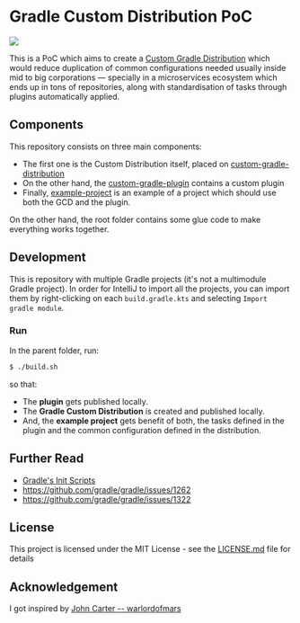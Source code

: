 # Gradle Custom Distribution PoC

![](https://github.com/aramirez-es/gradle-distribution-poc/workflows/CI/badge.svg)

This is a PoC which aims to create a [Custom Gradle Distribution](https://docs.gradle.org/current/userguide/organizing_gradle_projects.html#sec:custom_gradle_distribution)
which would reduce duplication of common configurations needed usually inside mid to big corporations  — specially in a
microservices ecosystem which ends up in tons of repositories, along with standardisation of tasks through plugins
automatically applied.

## Components

This repository consists on three main components:

- The first one is the Custom Distribution itself, placed on [custom-gradle-distribution](./custom-gradle-distribution)
- On the other hand, the [custom-gradle-plugin](./custom-gradle-plugin) contains a custom plugin
- Finally, [example-project](./example-project) is an example of a project which should use both the GCD and the plugin.

On the other hand, the root folder contains some glue code to make everything works together.

## Development

This is repository with multiple Gradle projects (it's not a multimodule Gradle project).
In order for IntelliJ to import all the projects, you can import them by right-clicking on each `build.gradle.kts`
and selecting `Import gradle module`.


### Run

In the parent folder, run:

```bash
$ ./build.sh
```

so that:
- The **plugin** gets published locally.
- The **Gradle Custom Distribution** is created and published locally.
- And, the **example project** gets benefit of both, the tasks defined in the plugin and the common configuration
defined in the distribution.


## Further Read

- [Gradle's Init Scripts](https://docs.gradle.org/current/userguide/init_scripts.html)
- https://github.com/gradle/gradle/issues/1262
- https://github.com/gradle/gradle/issues/1322


## License

This project is licensed under the MIT License - see the [LICENSE.md](./LICENSE.md) file for details


## Acknowledgement

I got inspired by [John Carter -- warlordofmars](https://github.com/warlordofmars/warlordofmars-gradle)
